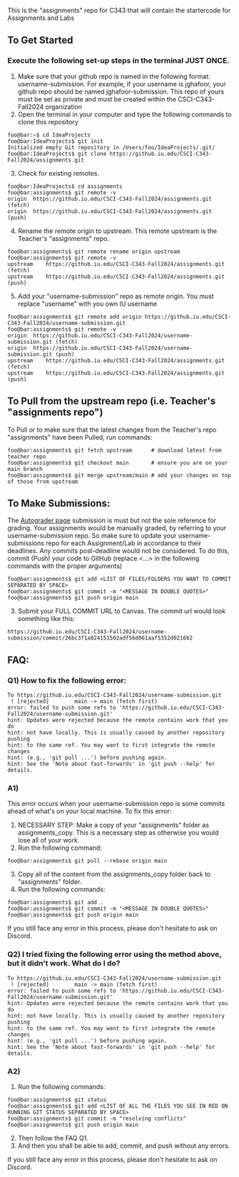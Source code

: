 This is the "assignments" repo for C343 that will contain the startercode for Assignments and Labs

## To Get Started
### Execute the following set-up steps in the terminal JUST ONCE.
1. Make sure that your github repo is named in the following format: username-submission. For example, if your username is jghafoor, your github repo should be named jghafoor-submission. This repo of yours must be set as private and must be created within the CSCI-C343-Fall2024 organization
2. Open the terminal in your computer and type the following commands to clone this repository
```console
foo@bar:~$ cd IdeaProjects
foo@bar:IdeaProjects$ git init 
Initialized empty Git repository in /Users/foo/IdeaProjects/.git/
foo@bar:IdeaProjects$ git clone https://github.iu.edu/CSCI-C343-Fall2024/assignments.git
```
3. Check for existing remotes.
```console
foo@bar:IdeaProjects$ cd assignments
foo@bar:assignments$ git remote -v
origin	https://github.iu.edu/CSCI-C343-Fall2024/assignments.git (fetch)
origin	https://github.iu.edu/CSCI-C343-Fall2024/assignments.git (push)
```
4. Rename the remote origin to upstream. This remote upstream is the Teacher's "assignments" repo.
```console
foo@bar:assignments$ git remote rename origin upstream
foo@bar:assignments$ git remote -v
upstream	https://github.iu.edu/CSCI-C343-Fall2024/assignments.git (fetch)
upstream	https://github.iu.edu/CSCI-C343-Fall2024/assignments.git (push)
```
5. Add your "username-submission" repo as remote origin. You must replace "username" with you own IU username
```console
foo@bar:assignments$ git remote add origin https://github.iu.edu/CSCI-C343-Fall2024/username-submission.git
foo@bar:assignments$ git remote -v
origin	https://github.iu.edu/CSCI-C343-Fall2024/username-submission.git (fetch)
origin	https://github.iu.edu/CSCI-C343-Fall2024/username-submission.git (push)
upstream	https://github.iu.edu/CSCI-C343-Fall2024/assignments.git (fetch)
upstream	https://github.iu.edu/CSCI-C343-Fall2024/assignments.git (push)
```

## To Pull from the upstream repo (i.e. Teacher's "assignments repo")
To Pull or to make sure that the latest changes from the Teacher's repo "assignments" have been Pulled, run commands:
```console
foo@bar:assignments$ git fetch upstream      # download latest from teacher repo
foo@bar:assignments$ git checkout main       # ensure you are on your main branch
foo@bar:assignments$ git merge upstream/main # add your changes on top of those from upstream
```

## To Make Submissions:
The [Autograder page](https://autograder.luddy.indiana.edu) submission is must but not the sole reference for grading. Your assignments would be manually graded, by referring to your username-submission repo. So make sure to update your username-submissions repo for each Assignment/Lab in accordance to their deadlines. Any commits post-deadline would not be considered. To do this, commit (Push) your code to GitHub (replace <...> in the following commands with the proper arguments)
```console
foo@bar:assignments$ git add <LIST OF FILES/FOLDERS YOU WANT TO COMMIT SEPARATED BY SPACE>
foo@bar:assignments$ git commit -m "<MESSAGE IN DOUBLE QUOTES>"
foo@bar:assignments$ git push origin main
```
3. Submit your FULL COMMIT URL to Canvas. The commit url would look something like this:
```console
https://github.iu.edu/CSCI-C343-Fall2024/username-submission/commit/26bc3f1a824151502adf56d061aaf5352d0216b2
```

## FAQ:
### Q1) How to fix the following error:
```console
To https://github.iu.edu/CSCI-C343-Fall2024/username-submission.git
 ! [rejected]        main -> main (fetch first)
error: failed to push some refs to 'https://github.iu.edu/CSCI-C343-Fall2024/username-submission.git'
hint: Updates were rejected because the remote contains work that you do
hint: not have locally. This is usually caused by another repository pushing
hint: to the same ref. You may want to first integrate the remote changes
hint: (e.g., 'git pull ...') before pushing again.
hint: See the 'Note about fast-forwards' in 'git push --help' for details.
```
### A1)
This error occurs when your username-submission repo is some commits ahead of what's on your local machine. To fix this error:
1. NECESSARY STEP: Make a copy of your "assignments" folder as assignments_copy. This is a necessary step as otherwise you would lose all of your work.
2. Run the following command:
```console
foo@bar:assignments$ git pull --rebase origin main
```
3. Copy all of the content from the assignments_copy folder back to "assignments" folder.
4. Run the following commands:
```console
foo@bar:assignments$ git add .
foo@bar:assignments$ git commit -m "<MESSAGE IN DOUBLE QUOTES>"
foo@bar:assignments$ git push origin main
```
If you still face any error in this process, please don't hesitate to ask on Discord.

### Q2) I tried fixing the following error using the method above, but it didn't work. What do I do?
```console
To https://github.iu.edu/CSCI-C343-Fall2024/username-submission.git
 ! [rejected]        main -> main (fetch first)
error: failed to push some refs to 'https://github.iu.edu/CSCI-C343-Fall2024/username-submission.git'
hint: Updates were rejected because the remote contains work that you do
hint: not have locally. This is usually caused by another repository pushing
hint: to the same ref. You may want to first integrate the remote changes
hint: (e.g., 'git pull ...') before pushing again.
hint: See the 'Note about fast-forwards' in 'git push --help' for details.
```

### A2)
1. Run the following commands:
```console
foo@bar:assignments$ git status
foo@bar:assignments$ git add <LIST OF ALL THE FILES YOU SEE IN RED ON RUNNING GIT STATUS SEPARATED BY SPACE>
foo@bar:assignments$ git commit -m "resolving conflicts"
foo@bar:assignments$ git push origin main
```
2. Then follow the FAQ Q1.
3. And then you shall be able to add, commit, and push without any errors.

If you still face any error in this process, please don't hesitate to ask on Discord.
